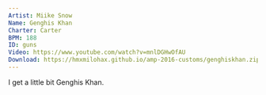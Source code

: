 ```yaml
---
Artist: Miike Snow
Name: Genghis Khan
Charter: Carter
BPM: 188
ID: guns
Video: https://www.youtube.com/watch?v=mnlDGHwOfAU
Download: https://hmxmilohax.github.io/amp-2016-customs/genghiskhan.zip
---
```

I get a little bit Genghis Khan.
